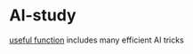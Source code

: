 # AI-study 
[useful function](https://github.com/xdongming/AI-study/blob/main/useful%20function.py) includes many efficient AI tricks
